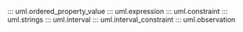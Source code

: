 ::: uml.ordered_property_value
::: uml.expression
::: uml.constraint
::: uml.strings
::: uml.interval
::: uml.interval_constraint
::: uml.observation